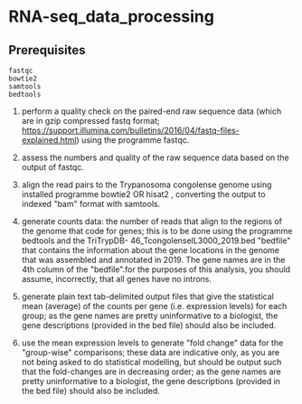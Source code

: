 # RNA-seq_data_processing

## Prerequisites

```
fastqc
bowtie2
samtools
bedtools
```

1. perform a quality check on the paired-end raw sequence data (which are in gzip compressed fastq format; https://support.illumina.com/bulletins/2016/04/fastq-files-explained.html) using the programme fastqc.
   
2. assess the numbers and quality of the raw sequence data based on the output of fastqc.

3. align the read pairs to the Trypanosoma congolense genome using installed programme bowtie2 OR hisat2 , converting the output to indexed "bam" format with samtools.

4. generate counts data: the number of reads that align to the regions of the genome that code for genes; this is to be done using the programme bedtools and the TriTrypDB- 46_TcongolenseIL3000_2019.bed "bedfile" that contains the
information about the gene locations in the genome that was assembled and annotated in 2019. The gene names are in the 4th column of the "bedfile".for the purposes of this analysis, you should assume, incorrectly, that all genes have no introns.

5. generate plain text tab-delimited output files that give the statistical mean (average) of the counts per gene (i.e. expression levels) for each group; as the gene names are pretty uninformative to a biologist, the gene descriptions (provided in the bed file) should also be included.

6. use the mean expression levels to generate "fold change" data for the "group-wise" comparisons; these data are indicative only, as you are not being asked to do statistical modelling, but should be output such that the fold-changes are in decreasing order; as the gene names are pretty uninformative to a biologist, the gene descriptions (provided in the bed file) should also be included.
